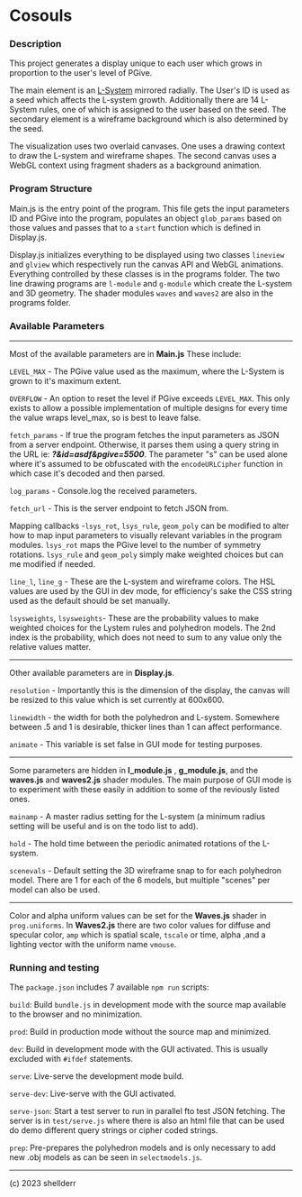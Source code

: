 # Cosouls 

### Description

This project generates a display unique to each user which grows in proportion to the user's level of PGive.

The main element is an [L-System](http://paulbourke.net/fractals/lsys/)  mirrored radially. The User's ID is used as a seed which affects the L-system growth. Additionally there are 14 L-System rules, one of which is assigned to the user based on the seed. The secondary element is a wireframe background which is also determined by the seed.

The visualization uses two overlaid canvases. One uses a drawing context to draw the L-system and wireframe shapes. The second canvas uses a WebGL context using fragment shaders as a background animation.

### Program Structure

Main.js is the entry point of the program. This file gets the input parameters ID and PGive into the program, populates an object `glob_params` based on those values and passes that to a `start` function which is defined in Display.js.

Display.js initializes everything to be displayed using two classes `lineview` and `glview` which respectively run the canvas API and WebGL animations. Everything controlled by these classes is in the programs folder. The two line drawing programs are `l-module` and `g-module` which create the L-system and 3D geometry. The shader modules `waves` and `waves2` are also in the programs folder.

### Available Parameters 
---

Most of the available parameters are in **Main.js** These include:

`LEVEL_MAX` - The PGive value used as the maximum, where the L-System is grown to it's maximum extent.

`OVERFLOW` - An option to reset the level if PGive exceeds `LEVEL_MAX`. This only exists to allow a possible implementation of multiple designs for every time the value wraps level_max, so is best to leave false.

`fetch_params` - If true the program fetches the input parameters as JSON from a server endpoint. Otherwise, it parses them using a query string in the URL ie: ***?&id=asdf&pgive=5500***. The parameter "s" can be used alone where it's assumed to be obfuscated with the `encodeURLCipher` function in which case it's decoded and then parsed.

`log_params` - Console.log the received parameters.

`fetch_url` - This is the server endpoint to fetch JSON from.

Mapping callbacks -`lsys_rot`, `lsys_rule`, `geom_poly` can be modified to alter how to map input parameters to visually relevant variables in the program modules. `lsys_rot` maps the PGive level to the number of symmetry rotations. `lsys_rule` and `geom_poly` simply make weighted choices but can me modified if needed. 

`line_l`, `line_g` - These are the L-system and wireframe colors. The HSL values are used by the GUI in dev mode, for efficiency's sake the CSS string used as the default should be set manually.

`lsysweights`, `lsysweights`- These are the probability values to make weighted choices for the Lystem rules and polyhedron models. The 2nd index is the probability, which does not need to sum to any value only the relative values matter.

---

Other available parameters are in **Display.js**. 

`resolution` - Importantly this is the dimension of the display, the canvas will be resized to this value which is set currently at 600x600.

`linewidth` - the width for both the polyhedron and L-system. Somewhere between .5 and 1 is desirable, thicker lines than 1 can affect performance.

`animate` - This variable is set false in GUI mode for testing purposes.

---

Some parameters are hidden in **l_module.js** , **g_module.js**,  and the **waves.js** and **waves2.js** shader modules. The main purpose of GUI mode is to experiment with these easily in addition to some of the reviously listed ones.

`mainamp` - A master radius setting for the L-system (a minimum radius setting will be useful and is on the todo list to add).

`hold` - The hold time between the periodic animated rotations of the L-system.

`scenevals` - Default setting the 3D wireframe snap to for each polyhedron model. There are 1 for each of the 6 models, but multiple "scenes" per model can also be used.

---

Color and alpha uniform values can be set for the **Waves.js** shader in `prog.uniforms`. In **Waves2.js** there are two color values for diffuse and specular color, `amp` which is spatial scale, `tscale` or time, alpha ,and a lighting vector with the uniform name `vmouse`.

### Running and testing

The `package.json` includes 7 available `npm run` scripts:

`build`: Build `bundle.js` in development mode with the source map available to the browser and no minimization.

`prod`: Build in production mode without the source map and minimized.

`dev`: Build in development mode with the GUI activated. This is usually excluded with `#ifdef` statements.

`serve`: Live-serve the development mode build.

`serve-dev`: Live-serve with the GUI activated.

`serve-json`: Start a test server to run in parallel fto test JSON fetching. The server is  in `test/serve.js` where there is also an html file that can be used do demo different query strings or cipher coded strings.

`prep`: Pre-prepares the polyhedron models and is only necessary to add new .obj models as can be seen in `selectmodels.js`.

---

(c) 2023 shellderr
